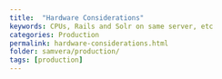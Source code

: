 ```yaml
---
title:  "Hardware Considerations"
keywords: CPUs, Rails and Solr on same server, etc
categories: Production
permalink: hardware-considerations.html
folder: samvera/production/
tags: [production]
---
```

